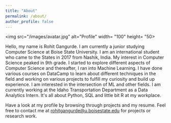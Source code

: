 ```yaml
---
title: "About"
permalink: /about/
author_profile: false
---
```

<img src="/images/avatar.jpg" alt="Profile" width= "100" height= "50>

Hello, my name is Rohit Gangurde. I am currently a junior studying Computer Science at Boise State University.
I am an international student who came to the States in 2017 from Nashik, India. My interest in Computer Science peaked in 9th grade. I started to explore different aspects of Computer Science and thereafter, I ran into Machine Learning. I have done various courses on DataCamp to learn about different techniques in the field and working on various projects to fulfill my curiosity and build up experience. I am interested in the intersection of ML and other fields. I am currently working at the Idaho Transportation Department as a Data Analytics Intern. It's all about Python, SQL and little bit R at my workplace.

Have a look at my profile by browsing through projects and my resume. Feel free to contact me at [rohitgangurde@u.boisestate.edu](mailto:rohitgangurde@u.boisestate.edu) for projects or research work. 

